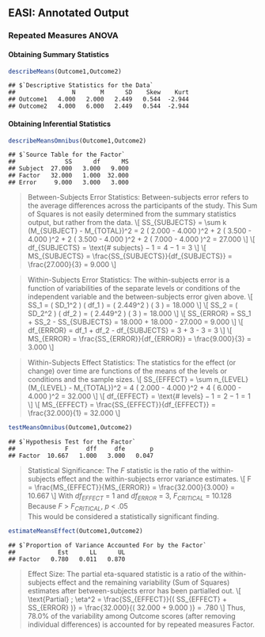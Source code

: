 
## EASI: Annotated Output

### Repeated Measures ANOVA

#### Obtaining Summary Statistics

```r
describeMeans(Outcome1,Outcome2)
```

```
## $`Descriptive Statistics for the Data`
##                N       M      SD    Skew    Kurt
## Outcome1   4.000   2.000   2.449   0.544  -2.944
## Outcome2   4.000   6.000   2.449   0.544  -2.944
```

#### Obtaining Inferential Statistics

```r
describeMeansOmnibus(Outcome1,Outcome2)
```

```
## $`Source Table for the Factor`
##              SS      df      MS
## Subject  27.000   3.000   9.000
## Factor   32.000   1.000  32.000
## Error     9.000   3.000   3.000
```

> Between-Subjects Error Statistics: Between-subjects error refers to the average differences across the participants of the study. This Sum of Squares is not easily determined from the summary statistics output, but rather from the data.
> \\[ SS_{SUBJECTS} = \sum k (M_{SUBJECT} - M_{TOTAL})^2 = 2 ( 2.000 - 4.000 )^2 + 2 ( 3.500 - 4.000 )^2 + 2 ( 3.500 - 4.000 )^2 + 2 ( 7.000 - 4.000 )^2 = 27.000  \\]
> \\[ df_{SUBJECTS} = \text{# subjects} − 1 = 4 − 1 = 3 \\]
> \\[ MS_{SUBJECTS} = \frac{SS_{SUBJECTS}}{df_{SUBJECTS}} = \frac{27.000}{3} = 9.000 \\]

> Within-Subjects Error Statistics: The within-subjects error is a function of variabilities of the separate levels or conditions of the independent variable and the between-subjects error given above.
> \\[ SS_1 = ( SD_1^2 ) ( df_1 ) = ( 2.449^2 ) ( 3 ) = 18.000 \\]
> \\[ SS_2 = ( SD_2^2 ) ( df_2 ) = ( 2.449^2 ) ( 3 ) = 18.000 \\]
> \\[ SS_{ERROR} = SS_1 + SS_2 - SS_{SUBJECTS} = 18.000 + 18.000 - 27.000 = 9.000 \\]
> \\[ df_{ERROR} = df_1 + df_2 - df_{SUBJECTS} = 3 + 3 - 3 = 3 \\]
> \\[ MS_{ERROR} = \frac{SS_{ERROR}}{df_{ERROR}} = \frac{9.000}{3} = 3.000 \\]

> Within-Subjects Effect Statistics: The statistics for the effect (or change) over time are functions of the means of the levels or conditions and the sample sizes.
> \\[ SS_{EFFECT} = \sum n_{LEVEL} (M_{LEVEL} - M_{TOTAL})^2 = 4 ( 2.000 - 4.000 )^2 + 4 ( 6.000 - 4.000 )^2 = 32.000  \\]
> \\[ df_{EFFECT} = \text{# levels} − 1 = 2 − 1 = 1 \\]
> \\[ MS_{EFFECT} = \frac{SS_{EFFECT}}{df_{EFFECT}} = \frac{32.000}{1} = 32.000 \\]

```r
testMeansOmnibus(Outcome1,Outcome2)
```

```
## $`Hypothesis Test for the Factor`
##              F     dff     dfe       p
## Factor  10.667   1.000   3.000   0.047
```

> Statistical Significance: The *F* statistic is the ratio of the within-subjects effect and the within-subjects error variance estimates. 
> \\[ F = \frac{MS_{EFFECT}}{MS_{ERROR}} = \frac{32.000}{3.000} = 10.667 \\]
> With *df<sub>EFFECT</sub>* = 1 and *df<sub>ERROR</sub>* = 3, *F<sub>CRITICAL</sub>* = 10.128  
> Because *F* > *F<sub>CRITICAL</sub>*, *p* < .05  
> This would be considered a statistically significant finding.

```r
estimateMeansEffect(Outcome1,Outcome2)
```

```
## $`Proportion of Variance Accounted For by the Factor`
##            Est      LL      UL
## Factor   0.780   0.011   0.870
```

> Effect Size: The partial eta-squared statistic is a ratio of the within-subjects effect and the remaining variability (Sum of Squares) estimates after between-subjects error has been partialled out.
> \\[ \text{Partial} \; \eta^2 = \frac{SS_{EFFECT}}{( SS_{EFFECT} + SS_{ERROR} )} = \frac{32.000}{( 32.000 + 9.000 )} = .780 \\]
> Thus, 78.0% of the variability among Outcome scores (after removing individual differences) is accounted for by repeated measures Factor.
